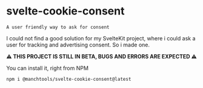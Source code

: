 # svelte-cookie-consent

`A user friendly way to ask for consent`

I could not find a good solution for my SvelteKit project, where i could ask a user for tracking and advertising consent. So i made one.

**⚠️ THIS PROJECT IS STILL IN BETA, BUGS AND ERRORS ARE EXPECTED ⚠️**

You can install it, right from NPM

    npm i @manchtools/svelte-cookie-consent@latest
